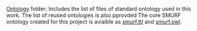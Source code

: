 [Ontology](../Ontology/) folder: Includes the list of files of standard ontology used in this work. The list of reused ontologies is also pprovded  The core SMURF ontology created for this project is avialble as [smurf.ttl](../Ontology/smurf.ttl) and [smurf.owl](../Ontology/smurf.owl).
